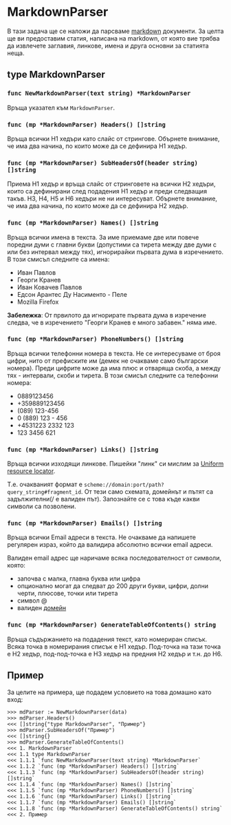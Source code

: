 MarkdownParser
===================

В тази задача ще се наложи да парсваме [markdown](http://daringfireball.net/projects/markdown/) документи. За целта ще ви
предоставим статия, написана на markdown, от която вие трябва да извлечете
заглавия, линкове, имена и друга основни за статията неща.


type MarkdownParser
-------------------

### `func NewMarkdownParser(text string) *MarkdownParser`

Връща указател към `MarkdownParser`.

### `func (mp *MarkdownParser) Headers() []string`

Връща всички H1 хедъри като слайс от стрингове. Обърнете внимание, че има
два начина, по които може да се дефинира H1 хедър.

### `func (mp *MarkdownParser) SubHeadersOf(header string) []string`

Приема H1 хедър и връща слайс от стринговете на всички H2 хедъри,
които са дефинирани след подадения H1 хедър и преди следващия такъв.
H3, H4, H5 и H6 хедъри не ни интересуват. Обърнете внимание, че има
два начина, по които може да се дефинира H2 хедър.

### `func (mp *MarkdownParser) Names() []string`

Връща всички имена в текста. За име приемаме две или повече поредни думи
с главни букви (допустими са тирета между две думи с или без интервал между тях),
игнорирайки първата дума в изречението. В този смисъл следните са имена:

* Иван Павлов
* Георги Кранев
* Иван Ковачев Павлов
* Едсон Арантес Ду Насименто - Пеле
* Mozilla Firefox

__Забележка__: От првилото да игнорирате първата дума в изречение следва,
че в изречението "Георги Кранев е много забавен." няма име.

### `func (mp *MarkdownParser) PhoneNumbers() []string`

Връща всички телефонни номера в текста.
Не се интересуваме от броя цифри, нито от префиските им
(демек не очакваме само български номера).
Преди цифрите може да има плюс и отваряща скоба, а между тях - интервали, скоби и тирета.
В този смисъл следните са телефонни номера:

* 0889123456
* +359889123456
* (089) 123-456
* 0 (889) 123 - 456
* +4531223 2332 123
* 123 3456 621

### `func (mp *MarkdownParser) Links() []string`

Връща всички изходящи линкове. Пишейки "линк" си мислим за
[Uniform resource locator](http://en.wikipedia.org/wiki/Uniform_resource_locator).

Т.е. очакваният формат е `scheme://domain:port/path?query_string#fragment_id`.
От тези само схемата, домейнът и пътят са задължителни(/ е валиден път).
Запознайте се с това къде какви символи са позволени.

### `func (mp *MarkdownParser) Emails() []string`

Връща всички Email адреси в текста. Не очакваме да напишете регулярен израз,
който да валидира абсолютно всички email адреси.

Валиден email адрес ще наричаме всяка последователност от символи, която:

* започва с малка, главна буква или цифра
* опционално могат да следват до 200 други букви, цифри, долни черти, плюсове, точки или тирета
* символ @
* валиден [домейн](http://en.wikipedia.org/wiki/Uniform_resource_locator#Syntax)

### `func (mp *MarkdownParser) GenerateTableOfContents() string`

Връща съдържанието на подадения текст, като номериран списък.
Всяка точка в номерирания списък е H1 хедър. Под-точка на тази точка е H2 хедър,
под-под-точка е H3 хедър на предния H2 хедър и т.н. до H6.

## Пример

За целите на примера, ще подадем условието на това домашно като вход:

    >>> mdParser := NewMarkdownParser(data)
    >>> mdParser.Headers()
    <<< []string{"type MarkdownParser", "Пример"}
    >>> mdParser.SubHeadersOf("Пример")
    <<< []string{}
    >>> mdParser.GenerateTableOfContents()
    <<< 1. MarkdownParser
    <<< 1.1 type MarkdownParser
    <<< 1.1.1 `func NewMarkdownParser(text string) *MarkdownParser`
    <<< 1.1.2 `func (mp *MarkdownParser) Headers() []string`
    <<< 1.1.3 `func (mp *MarkdownParser) SubHeadersOf(header string) []string`
    <<< 1.1.4 `func (mp *MarkdownParser) Names() []string`
    <<< 1.1.5 `func (mp *MarkdownParser) PhoneNumbers() []string`
    <<< 1.1.6 `func (mp *MarkdownParser) Links() []string`
    <<< 1.1.7 `func (mp *MarkdownParser) Emails() []string`
    <<< 1.1.8 `func (mp *MarkdownParser) GenerateTableOfContents() string`
    <<< 2. Пример
